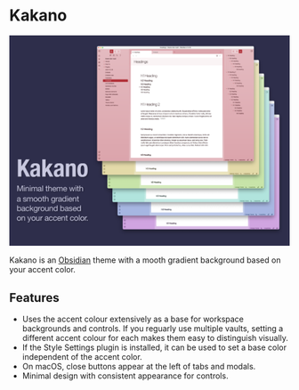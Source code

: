 # Kakano

![Minimal theme with a smooth gradient background based on your accent color. Image shows six screenshots with differently-colored backgrounds.](/hero.png)

Kakano is an [Obsidian](https://obsidian.md/) theme with a mooth gradient background based on your accent color.

## Features
- Uses the accent colour extensively as a base for workspace backgrounds and controls. If you reguarly use multiple vaults, setting a different accent colour for each makes them easy to distinguish visually.
- If the Style Settings plugin is installed, it can be used to set a base color independent of the accent color.
- On macOS, close buttons appear at the left of tabs and modals.
- Minimal design with consistent appearance for controls.
